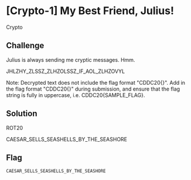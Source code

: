 # [Crypto-1] My Best Friend, Julius!
Crypto

## Challenge

Julius is always sending me cryptic messages. Hmm.

JHLZHY_ZLSSZ_ZLHZOLSSZ_IF_AOL_ZLHZOVYL

Note:
Decrypted text does not include the flag format "CDDC20{}". Add in the flag format "CDDC20{}" during submission, and ensure that the flag string is fully in uppercase, i.e. CDDC20{SAMPLE_FLAG}.

## Solution

ROT20

CAESAR_SELLS_SEASHELLS_BY_THE_SEASHORE


## Flag

	CAESAR_SELLS_SEASHELLS_BY_THE_SEASHORE
